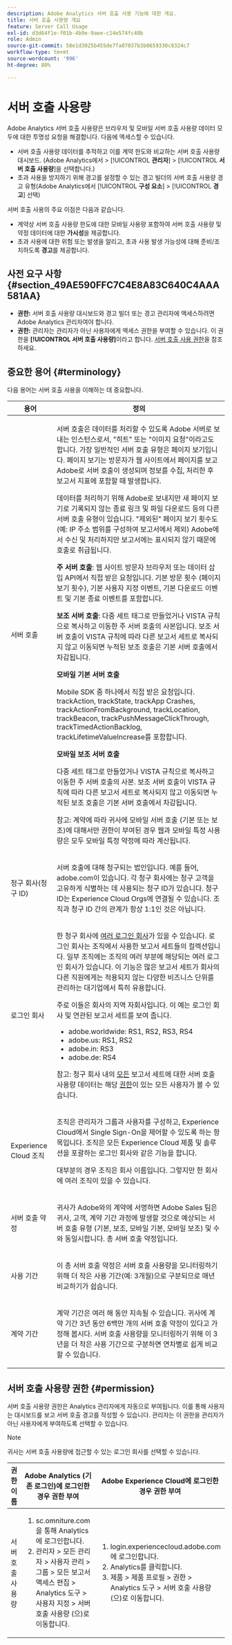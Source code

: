 ```yaml
---
description: Adobe Analytics 서버 호출 사용 기능에 대한 개요.
title: 서버 호출 사용량 개요
feature: Server Call Usage
exl-id: d3d64f1e-f01b-4b9e-9aee-c14e574fc40b
role: Admin
source-git-commit: 58e1d3025b455de7fa07037b3b0659330c8324c7
workflow-type: tm+mt
source-wordcount: '996'
ht-degree: 80%

---
```


# 서버 호출 사용량

Adobe Analytics 서버 호출 사용량은 브라우저 및 모바일 서버 호출 사용량 데이터 모두에 대한 투명성 요청을 해결합니다. 다음에 액세스할 수 있습니다.

* 서버 호출 사용량 데이터를 추적하고 이를 계약 한도와 비교하는 서버 호출 사용량 대시보드. (Adobe Analytics에서 > [!UICONTROL **관리자**] > [!UICONTROL **서버 호출 사용량**]&#x200B;을 선택합니다.)
* 초과 사용을 방지하기 위해 경고를 설정할 수 있는 경고 빌더의 서버 호출 사용량 경고 유형(Adobe Analytics에서 [!UICONTROL **구성 요소**] > [!UICONTROL **경고**] 선택)

서버 호출 사용의 주요 이점은 다음과 같습니다.

* 계약상 서버 호출 사용량 한도에 대한 모바일 사용량 포함하여 서버 호출 사용량 및 약정 데이터에 대한 **가시성**&#x200B;을 제공합니다.
* 초과 사용에 대한 위험 또는 발생을 알리고, 초과 사용 발생 가능성에 대해 준비/조치하도록 **경고**&#x200B;를 제공합니다.

## 사전 요구 사항 {#section_49AE590FFC7C4E8A83C640C4AAA581AA}

* **권한:** 서버 호출 사용량 대시보드와 경고 빌더 또는 경고 관리자에 액세스하려면 Adobe Analytics 관리자여야 합니다.
* **권한:** 관리자는 관리자가 아닌 사용자에게 액세스 권한을 부여할 수 있습니다. 이 권한을 **[!UICONTROL 서버 호출 사용량]**&#x200B;이라고 합니다. [서버 호출 사용 권한](#server-call-usage-permission)을 참조하세요.

## 중요한 용어 {#terminology}

다음 용어는 서버 호출 사용을 이해하는 데 중요합니다.

<table id="table_4E97F85F13344A2C962FA4FA5A51642E"> 
 <thead> 
  <tr> 
   <th colname="col1" class="entry"> 용어 </th> 
   <th colname="col2" class="entry"> 정의 </th> 
  </tr> 
 </thead>
 <tbody> 
  <tr> 
   <td colname="col1"> <p>서버 호출 </p> </td> 
   <td colname="col2"> <p>서버 호출은 데이터를 처리할 수 있도록 Adobe 서버로 보내는 인스턴스로서, "히트" 또는 "이미지 요청"이라고도 합니다. 가장 일반적인 서버 호출 유형은 페이지 보기입니다. 페이지 보기는 방문자가 웹 사이트에서 페이지를 보고 Adobe로 서버 호출이 생성되며 정보를 수집, 처리한 후 보고서 지표에 포함할 때 발생합니다. </p> <p>데이터를 처리하기 위해 Adobe로 보내지만 새 페이지 보기로 기록되지 않는 종료 링크 및 파일 다운로드 등의 다른 서버 호출 유형이 있습니다. "제외된" 페이지 보기 횟수도 (예: IP 주소 범위를 구성하여 보고서에서 제외) Adobe에서 수신 및 처리하지만 보고서에는 표시되지 않기 때문에 호출로 취급됩니다. </p> <p><b>주 서버 호출</b>: 웹 사이트 방문자 브라우저 또는 데이터 삽입 API에서 직접 받은 요청입니다. 기본 방문 횟수 (페이지 보기 횟수), 기본 사용자 지정 이벤트, 기본 다운로드 이벤트 및 기본 종료 이벤트를 포함합니다. </p> <p><b>보조 서버 호출</b>: 다중 세트 태그로 만들었거나 VISTA 규칙으로 복사하고 이동한 주 서버 호출의 사본입니다. 보조 서버 호출이 VISTA 규칙에 따라 다른 보고서 세트로 복사되지 않고 이동되면 누적된 보조 호출은 기본 서버 호출에서 차감됩니다. </p> <p><b>모바일 기본 서버 호출 </b> </p> <p>Mobile SDK 중 하나에서 직접 받은 요청입니다. trackAction, trackState, trackApp Crashes, trackActionFromBackground, trackLocation, trackBeacon, trackPushMessageClickThrough, trackTimedActionBacklog, trackLifetimeValueIncrease를 포함합니다.</p> <p><b>모바일 보조 서버 호출</b> </p> <p>다중 세트 태그로 만들었거나 VISTA 규칙으로 복사하고 이동한 주 서버 호출의 사본. 보조 서버 호출이 VISTA 규칙에 따라 다른 보고서 세트로 복사되지 않고 이동되면 누적된 보조 호출은 기본 서버 호출에서 차감됩니다. </p> <p>참고: 계약에 따라 귀사에 모바일 서버 호출 (기본 또는 보조)에 대해서만 권한이 부여된 경우 웹과 모바일 특정 사용량은 모두 모바일 특정 약정에 따라 계산됩니다. </p> </td> 
  </tr> 
  <tr> 
   <td colname="col1"> <p>청구 회사(청구 ID) </p> </td> 
   <td colname="col2"> <p>서버 호출에 대해 청구되는 법인입니다. 예를 들어, adobe.com이 있습니다. 각 청구 회사에는 청구 고객을 고유하게 식별하는 데 사용되는 청구 ID가 있습니다. 청구 ID는 Experience Cloud Orgs에 연결될 수 있습니다. 조직과 청구 ID 간의 관계가 항상 1:1인 것은 아닙니다. </p> </td> 
  </tr> 
  <tr> 
   <td colname="col1"> <p>로그인 회사 </p> </td> 
   <td colname="col2"> <p>한 청구 회사에 <a href="https://helpx.adobe.com/kr/analytics/kb/multiple-login-companies.html">여러 로그인 회사</a>가 있을 수 있습니다. 로그인 회사는 조직에서 사용한 보고서 세트들의 컬렉션입니다. 일부 조직에는 조직의 여러 부분에 해당되는 여러 로그인 회사가 있습니다. 이 기능은 많은 보고서 세트가 회사의 다른 직원에게는 적용되지 않는 다양한 비즈니스 단위를 관리하는 대기업에서 특히 유용합니다. </p> <p>주로 이들은 회사의 지역 자회사입니다. 이 예는 로그인 회사 및 연관된 보고서 세트를 보여 줍니다. </p> 
    <ul id="ul_8C756C7972D04F5E89D6E32BB06D26C3"> 
     <li id="li_EA6257FED7854B6FAA071926D0F8A07C">adobe.worldwide: RS1, RS2, RS3, RS4 </li> 
     <li id="li_3EAFB556849E4CCC9D96D5A3492EC898">adobe.us: RS1, RS2 </li> 
     <li id="li_572FFB3F4BF545BDB13102D82CE5E50C">adobe.in: RS3 </li> 
     <li id="li_B6ACBA35E18A427AA83F76BD38E502D7">adobe.de: RS4 </li> 
    </ul> <p>참고: 청구 회사 내의 <u>모든</u> 보고서 세트에 대한 서버 호출 사용량 데이터는 해당 <a href="/help/admin/admin/c-server-call-usage/overage-overview.md#section_FCC58EB635954A32990D4E67B52B4369">권한</a>이 있는 모든 사용자가 볼 수 있습니다. </p> </td> 
  </tr> 
  <tr> 
   <td colname="col1"> <p>Experience Cloud 조직 </p> </td> 
   <td colname="col2"> <p>조직은 관리자가 그룹과 사용자를 구성하고, Experience Cloud에서 Single Sign-On을 제어할 수 있도록 하는 항목입니다. 조직은 모든 Experience Cloud 제품 및 솔루션을 포괄하는 로그인 회사와 같은 기능을 합니다. </p> <p>대부분의 경우 조직은 회사 이름입니다. 그렇지만 한 회사에 여러 조직이 있을 수 있습니다. </p> </td> 
  </tr> 
  <tr> 
   <td colname="col1"> <p>서버 호출 약정 </p> </td> 
   <td colname="col2"> <p>귀사가 Adobe와의 계약에 서명하면 Adobe Sales 팀은 귀사, 고객, 계약 기간 과정에 발생할 것으로 예상되는 서버 호출 유형 (기본, 보조, 모바일 기본, 모바일 보조) 및 수와 동일시합니다. 총 서버 호출 약정입니다. </p> </td> 
  </tr> 
  <tr> 
   <td colname="col1"> <p>사용 기간 </p> </td> 
   <td colname="col2"> <p>이 총 서버 호출 약정은 서버 호출 사용량을 모니터링하기 위해 더 작은 사용 기간(예: 3개월)으로 구분되므로 매년 비교하기가 쉽습니다. </p> </td> 
  </tr> 
  <tr> 
   <td colname="col1"> <p>계약 기간 </p> </td> 
   <td colname="col2"> <p>계약 기간은 여러 해 동안 지속될 수 있습니다. 귀사에 계약 기간 3년 동안 6백만 개의 서버 호출 약정이 있다고 가정해 봅시다. 서버 호출 사용량을 모니터링하기 위해 이 3년을 더 작은 사용 기간으로 구분하면 연차별로 쉽게 비교할 수 있습니다. </p> </td> 
  </tr> 
 </tbody> 
</table>

## 서버 호출 사용량 권한 {#permission}

서버 호출 사용량 권한은 Analytics 관리자에게 자동으로 부여됩니다. 이를 통해 사용자는 대시보드를 보고 서버 호출 경고를 작성할 수 있습니다. 관리자는 이 권한을 관리자가 아닌 사용자에게 부여하도록 선택할 수 있습니다.

>[!NOTE]
>
>귀사는 서버 호출 사용량에 접근할 수 있는 로그인 회사를 선택할 수 있습니다.

<table id="table_86256AD8B4554F369439A8FDF2F545E1"> 
 <thead> 
  <tr> 
   <th colname="col1" class="entry"> 권한 이름 </th> 
   <th colname="col3" class="entry"> Adobe Analytics (기존 로그인)에 로그인한 경우 권한 부여 </th> 
   <th colname="col4" class="entry"> Adobe Experience Cloud에 로그인한 경우 권한 부여 </th> 
  </tr> 
 </thead>
 <tbody> 
  <tr> 
   <td colname="col1"> <p>서버 호출 사용량 </p> </td> 
   <td colname="col3"> 
    <ol id="ol_13A984328D264488B7045DC7521A5F55"> 
     <li id="li_ACDA518C7D184084AC1DFA7B38C67314">sc.omniture.com을 통해 Analytics에 로그인합니다. </li> 
     <li id="li_066D90AB071941C3869EDAFCE981707A"><span class="ignoretag"> <span class="uicontrol"> 관리자 </span> &gt; <span class="uicontrol"> 모든 관리자 </span> &gt; <span class="uicontrol"> 사용자 관리 </span> &gt; <span class="uicontrol"> 그룹 </span> &gt; <span class="uicontrol"> 모든 보고서 액세스 편집 </span> &gt; <span class="uicontrol"> Analytics 도구 </span> &gt; <span class="uicontrol"> 사용자 지정 </span> &gt; <span class="uicontrol"> 서버 호출 사용량 </span> </span>(으)로 이동합니다. </li> 
    </ol> </td> 
   <td colname="col4"> 
    <ol id="ol_518673ED323A4C5993A3B9F4BA09E405"> 
     <li id="li_56FF685A3B454ECEA5F16BB591A60034">login.experiencecloud.adobe.com에 로그인합니다.</li> 
     <li id="li_FA1AE0F19DEF4AB2AA77B22CCA2995F9"><span class="uicontrol">Analytics</span>를 클릭합니다. </li> 
     <li id="li_22A4CBB84B5A451780873BBE67E6E6EF"><span class="ignoretag"> <span class="uicontrol"> 제품 </span> &gt; <span class="uicontrol"> 제품 프로필 </span> &gt; <span class="uicontrol"> 권한 </span> &gt; <span class="uicontrol"> Analytics 도구 </span> &gt; <span class="uicontrol"> 서버 호출 사용량 </span> </span>(으)로 이동합니다. </li> 
    </ol> </td> 
  </tr> 
 </tbody> 
</table>
